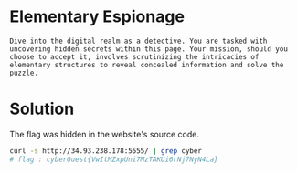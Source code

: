 # Elementary Espionage

```
Dive into the digital realm as a detective. You are tasked with uncovering hidden secrets within this page. Your mission, should you choose to accept it, involves scrutinizing the intricacies of elementary structures to reveal concealed information and solve the puzzle.
```

# Solution

The flag was hidden in the website's source code.

```bash
curl -s http://34.93.238.178:5555/ | grep cyber
# flag : cyberQuest{VwItMZxpUni7MzTAKUi6rNj7NyN4La}
```
